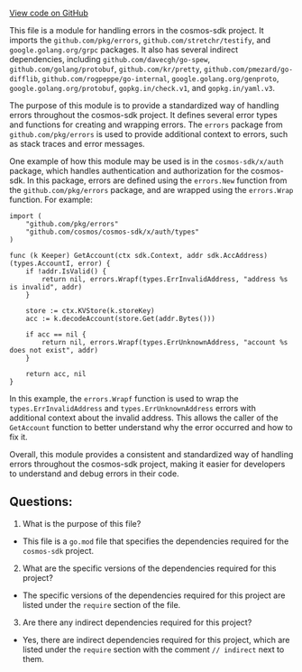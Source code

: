 [View code on GitHub](https://github.com/cosmos/cosmos-sdk.git/errors/go.mod)

This file is a module for handling errors in the cosmos-sdk project. It imports the `github.com/pkg/errors`, `github.com/stretchr/testify`, and `google.golang.org/grpc` packages. It also has several indirect dependencies, including `github.com/davecgh/go-spew`, `github.com/golang/protobuf`, `github.com/kr/pretty`, `github.com/pmezard/go-difflib`, `github.com/rogpeppe/go-internal`, `google.golang.org/genproto`, `google.golang.org/protobuf`, `gopkg.in/check.v1`, and `gopkg.in/yaml.v3`.

The purpose of this module is to provide a standardized way of handling errors throughout the cosmos-sdk project. It defines several error types and functions for creating and wrapping errors. The `errors` package from `github.com/pkg/errors` is used to provide additional context to errors, such as stack traces and error messages.

One example of how this module may be used is in the `cosmos-sdk/x/auth` package, which handles authentication and authorization for the cosmos-sdk. In this package, errors are defined using the `errors.New` function from the `github.com/pkg/errors` package, and are wrapped using the `errors.Wrap` function. For example:

```
import (
    "github.com/pkg/errors"
    "github.com/cosmos/cosmos-sdk/x/auth/types"
)

func (k Keeper) GetAccount(ctx sdk.Context, addr sdk.AccAddress) (types.AccountI, error) {
    if !addr.IsValid() {
        return nil, errors.Wrapf(types.ErrInvalidAddress, "address %s is invalid", addr)
    }

    store := ctx.KVStore(k.storeKey)
    acc := k.decodeAccount(store.Get(addr.Bytes()))

    if acc == nil {
        return nil, errors.Wrapf(types.ErrUnknownAddress, "account %s does not exist", addr)
    }

    return acc, nil
}
```

In this example, the `errors.Wrapf` function is used to wrap the `types.ErrInvalidAddress` and `types.ErrUnknownAddress` errors with additional context about the invalid address. This allows the caller of the `GetAccount` function to better understand why the error occurred and how to fix it.

Overall, this module provides a consistent and standardized way of handling errors throughout the cosmos-sdk project, making it easier for developers to understand and debug errors in their code.
## Questions: 
 1. What is the purpose of this file?
- This file is a `go.mod` file that specifies the dependencies required for the `cosmos-sdk` project.

2. What are the specific versions of the dependencies required for this project?
- The specific versions of the dependencies required for this project are listed under the `require` section of the file.

3. Are there any indirect dependencies required for this project?
- Yes, there are indirect dependencies required for this project, which are listed under the `require` section with the comment `// indirect` next to them.